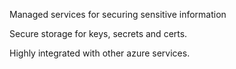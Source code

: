 
Managed services for securing sensitive information

Secure storage for keys, secrets and certs.

Highly integrated with other azure services.

